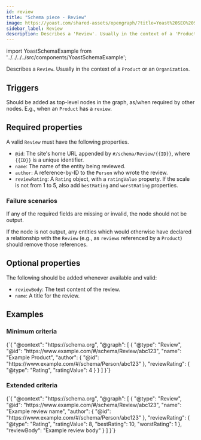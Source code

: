 ```yaml
---
id: review
title: "Schema piece - Review"
image: https://yoast.com/shared-assets/opengraph/?title=Yoast%20SEO%20Schema%20piece:NEWLINEReview
sidebar_label: Review
description: Describes a 'Review'. Usually in the context of a 'Product' or an 'Organization'.
---
```

import YoastSchemaExample from '../../../../src/components/YoastSchemaExample';

Describes a `Review`. Usually in the context of a `Product` or an `Organization`.

## Triggers
Should be added as top-level nodes in the graph, as/when required by other nodes. E.g., when an `Product` has a `review`.

## Required properties
A valid `Review` must have the following properties.

* `@id`: The site's home URL appended by `#/schema/Review/{{ID}}`, where `{{ID}}` is a unique identifier.
* `name`: The name of the entity being reviewed.
* `author`: A reference-by-ID to the `Person` who wrote the review.
* `reviewRating`: A `Rating` object, with a `ratingValue` property. If the scale is not from 1 to 5, also add `bestRating` and `worstRating` properties.

### Failure scenarios
If any of the required fields are missing or invalid, the node should not be output.

If the node is not output, any entities which would otherwise have declared a relationship with the `Review` (e.g., as `reviews` referenced by a `Product`) should remove those references.

## Optional properties
The following should be added whenever available and valid:

* `reviewBody`: The text content of the review.
* `name`: A title for the review.

## Examples

### Minimum criteria

<YoastSchemaExample>
{`{
      "@context": "https://schema.org",
      "@graph": [
          {
              "@type": "Review",
              "@id": "https://www.example.com/#/schema/Review/abc123",
              "name": "Example Product",
              "author": {
                  "@id": "https://www.example.com/#/schema/Person/abc123"
              },
              "reviewRating": {
                  "@type": "Rating",
                  "ratingValue": 4
              }
          }
      ]
  }`}
</YoastSchemaExample>

### Extended criteria

<YoastSchemaExample>
{`{
      "@context": "https://schema.org",
      "@graph": [
          {
              "@type": "Review",
              "@id": "https://www.example.com/#/schema/Review/abc123",
              "name": "Example review name",
              "author": {
                  "@id": "https://www.example.com/#/schema/Person/abc123"
              },
              "reviewRating": {
                  "@type": "Rating",
                  "ratingValue": 8,
                  "bestRating": 10,
                  "worstRating": 1
              },
              "reviewBody": "Example review body"
          }
      ]
  }`}
</YoastSchemaExample>
